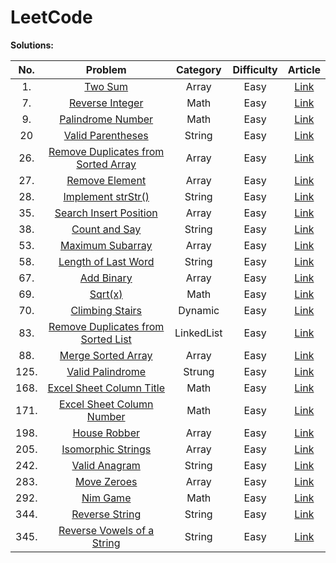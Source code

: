 # LeetCode


**Solutions:**

| No.   | Problem  | Category  | Difficulty | Article |
|:--------:|:-----------:|:---------:|:---------:|:---------:|
|1.|[Two Sum](https://leetcode.com/problems/reverse-string/description/) |Array |Easy |[Link](Array/1-Two-Sum.md)|
|7.|[Reverse Integer](https://leetcode.com/problems/reverse-integer/description/)|Math|Easy| [Link](/Math/7-Reverse-Integer.md)|
|9.|[Palindrome Number](https://leetcode.com/problems/palindrome-number/description/)|Math |Easy|[Link](/Math/9-Palindrome-Number.md)| 
|20|[Valid Parentheses](https://leetcode.com/problems/valid-parentheses/description/)|String| Easy|[Link](/String/20-Valid-Parentheses.md)|
|26.|[Remove Duplicates from Sorted Array](https://leetcode.com/problems/remove-duplicates-from-sorted-array/description/)|Array|Easy|[Link](/Array/26-Remove-Duplicates-from-Sorted-Array.md)|
|27.|[Remove Element](https://leetcode.com/problems/remove-element/description/)|Array|Easy|[Link](/Array/27-Remove-Element.md)|
|28.|[Implement strStr()](https://leetcode.com/problems/implement-strstr/description/)|String|Easy|[Link](String/28-Implement-strStr.md)|
|35.|[Search Insert Position](https://leetcode.com/problems/search-insert-position/)|Array|Easy|[Link](Array/35-Search-Insert-Position.md)|
|38.|[Count and Say](https://leetcode.com/problems/count-and-say/description/)|String|Easy|[Link](/String/38-Count-and-Say.md)|
|53.|[Maximum Subarray](https://leetcode.com/problems/maximum-subarray/description/)|Array|Easy|[Link](/Array/53-Maximum-Subarray.md)|
|58.|[Length of Last Word](https://leetcode.com/problems/length-of-last-word/description/)|String|Easy|[Link](/String/58-Length-of-Last-Word.md)|
|67.|[Add Binary](https://leetcode.com/problems/add-binary/description/)|Array|Easy|[Link](/Array/67-Add-Binary.md)|
|69.|[Sqrt(x)](https://leetcode.com/problems/sqrtx/description/)|Math|Easy|[Link](/Math/69-Sqrt-x.md)|
|70.|[Climbing Stairs](https://leetcode.com/problems/climbing-stairs/description/)|Dynamic|Easy|[Link](/Dynamic/70-Climbing-Stairs.md)|
|83.|[Remove Duplicates from Sorted List](https://leetcode.com/problems/remove-duplicates-from-sorted-list/description/)|LinkedList|Easy|[Link](/LinkedList/83-Remove-Duplicates-from-Sorted-List.md)|
|88.|[Merge Sorted Array](https://leetcode.com/problems/merge-sorted-array/description/)|Array|Easy|[Link](/Array/88-merge-sorted-array.md)|
|125.|[Valid Palindrome](https://leetcode.com/problems/valid-palindrome/description/)|Strung|Easy|[Link](/String/125-valid-palindrome.md)|
|168.|[Excel Sheet Column Title](https://leetcode.com/problems/excel-sheet-column-number/description/)|Math|Easy|[Link](/Math/168-Excel-Sheet-Column-Title.md)|
|171.|[Excel Sheet Column Number](https://leetcode.com/problems/excel-sheet-column-number/description/)|Math|Easy|[Link](/Math/171-Excel-Sheet-Column-Number.md)|
|198.|[House Robber](https://leetcode.com/problems/house-robber/description/)|Array|Easy|[Link](/Array/198-House-Robber.md)|
|205.|[Isomorphic Strings](https://leetcode.com/problems/isomorphic-strings/description/)|Array|Easy|[Link](/Array/205-Isomorphic-Strings.md)|
|242.|[Valid Anagram](https://leetcode.com/problems/valid-anagram/description/)|String|Easy|[Link](/String/242-Valid-Anagram.md)|
|283.|[Move Zeroes](https://leetcode.com/problems/move-zeroes/description/)|Array|Easy|[Link](/Array/283-Move-Zeroes.md)|
|292.|[Nim Game](https://leetcode.com/problems/nim-game/description/)|Math|Easy|[Link](/Math/292-Nim-Game.md)|
|344.|[Reverse String](https://leetcode.com/problems/reverse-string/description/)|String |Easy|[Link](/String/344-Reverse-String.md)| 
|345.|[Reverse Vowels of a String](https://leetcode.com/problems/reverse-vowels-of-a-string/description/)|String |Easy|[Link](/String/345-Reverse-Vowels-of-a-String.md)| 
